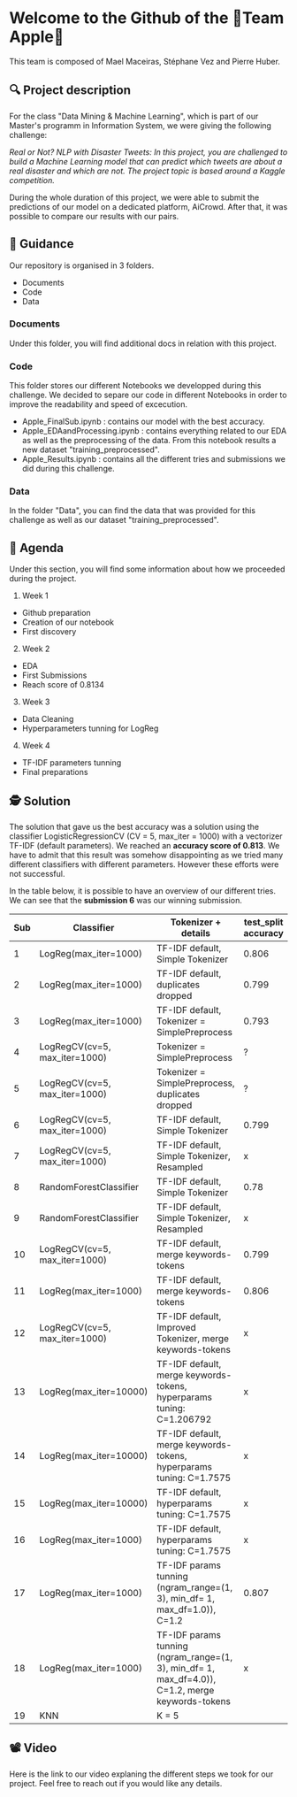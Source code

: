 
# Welcome to the Github of the **🍏Team Apple🍏**
This team is composed of Mael Maceiras, Stéphane Vez and Pierre Huber.

## 🔍 Project description
For the class "Data Mining & Machine Learning", which is part of our Master's programm in Information System, we were giving the following challenge:

*Real or Not? NLP with Disaster Tweets: In this project, you are challenged to build a Machine Learning model that can predict which tweets are about a real disaster and which are not. The project topic is based around a Kaggle competition.*

During the whole duration of this project, we were able to submit the predictions of our model on a dedicated platform, AiCrowd. After that, it was possible to  compare our results with our pairs.

## 🦮 Guidance

Our repository is organised in 3 folders.
* Documents
* Code
* Data

### Documents
Under this folder, you will find additional docs in relation with this project.

### Code
This folder stores our different Notebooks we developped during this challenge. We decided to separe our code in different Notebooks in order to improve the readability and speed of excecution.
* Apple_FinalSub.ipynb : contains our model with the best accuracy.
* Apple_EDAandProcessing.ipynb : contains everything related to our EDA as well as the preprocessing of the data. From this notebook results a new dataset "training_preprocessed".
* Apple_Results.ipynb : contains all the different tries and submissions we did during this challenge.

### Data
In the folder "Data", you can find the data that was provided for this challenge as well as our dataset "training_preprocessed".

## 📅 Agenda

Under this section, you will find some information about how we proceeded during the project.

1. Week 1
* Github preparation
* Creation of our notebook
* First discovery
2. Week 2
* EDA
* First Submissions
* Reach score of 0.8134
3. Week 3
* Data Cleaning
* Hyperparameters tunning for LogReg
4. Week 4
* TF-IDF parameters tunning
* Final preparations

## 🕵️ Solution

The solution that gave us the best accuracy was a solution using the classifier LogisticRegressionCV (CV = 5, max_iter = 1000) with a vectorizer TF-IDF (default parameters). 
We reached an **accuracy score of 0.813**. We have to admit that this result was somehow disappointing as we tried many different classifiers with different parameters. However these efforts were not successful.

In the table below, it is possible to have an overview of our different tries. We can see that the **submission 6** was our winning submission.

Sub | Classifier | Tokenizer + details | test_split accuracy | score
--- | --- | --- | --- | ---
1 | LogReg(max_iter=1000) | TF-IDF default, Simple Tokenizer | 0.806 | 0.806
2 | LogReg(max_iter=1000) | TF-IDF default, duplicates dropped | 0.799 | 0.7819
3 | LogReg(max_iter=1000) | TF-IDF default, Tokenizer = SimplePreprocess | 0.793 | 0.7819
4 | LogRegCV(cv=5, max_iter=1000) | Tokenizer = SimplePreprocess | ? | 0.7224
5 | LogRegCV(cv=5, max_iter=1000) | Tokenizer = SimplePreprocess, duplicates dropped | ? | 0.7863
6 | LogRegCV(cv=5, max_iter=1000) | TF-IDF default, Simple Tokenizer | 0.799 | 0.813
7 | LogRegCV(cv=5, max_iter=1000) | TF-IDF default, Simple Tokenizer, Resampled | x | 0.800
8 | RandomForestClassifier | TF-IDF default, Simple Tokenizer | 0.78 | 0.799
9 | RandomForestClassifier | TF-IDF default, Simple Tokenizer, Resampled | x | 0.800
10 | LogRegCV(cv=5, max_iter=1000) | TF-IDF default, merge keywords-tokens | 0.799 | 0.809
11 | LogReg(max_iter=1000)| TF-IDF default, merge keywords-tokens | 0.806 | 0.808
12 | LogRegCV(cv=5, max_iter=1000) | TF-IDF default, Improved Tokenizer, merge keywords-tokens | x | 0.813
13 | LogReg(max_iter=10000)| TF-IDF default, merge keywords-tokens, hyperparams tuning: C=1.206792| x | 0.801
14 | LogReg(max_iter=10000)| TF-IDF default, merge keywords-tokens, hyperparams tuning: C=1.7575 | x | 0.8091
15 | LogReg(max_iter=10000)| TF-IDF default, hyperparams tuning: C=1.7575 | x | 0.8126
16 | LogReg(max_iter=1000)| TF-IDF default, hyperparams tuning: C=1.7575 | x | 0.8126
17 | LogReg(max_iter=1000)| TF-IDF params tunning (ngram_range=(1, 3), min_df= 1, max_df=1.0)), C=1.2 | 0.807 | 0.8091
18 | LogReg(max_iter=1000)| TF-IDF params tunning (ngram_range=(1, 3), min_df= 1, max_df=4.0)), C=1.2, merge keywords-tokens | x | 0.8038
19 | KNN | K = 5 |  | 0.6193

## 📽️ Video

Here is the link to our video explaning the different steps we took for our project. Feel free to reach out if you would like any details.


 

